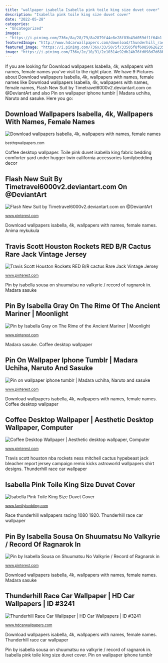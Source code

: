 ```yaml
---
title: "wallpaper isabella Isabella pink toile king size duvet cover"
description: "Isabella pink toile king size duvet cover"
date: "2022-05-28"
categories:
- "Uncategorized"
images:
- "https://i.pinimg.com/736x/8a/28/79/8a2879f44e8e28f83b43d059df1f64b1.jpg"
featuredImage: "http://www.hdcarwallpapers.com/download/thunderhill_race_car-1920x1080.jpg"
featured_image: "https://i.pinimg.com/736x/33/50/5f/33505f8f608506262358a4f7e5012394.jpg"
image: "https://i.pinimg.com/736x/2e/10/31/2e10314e92db24b76fd098d7d68ba742.jpg"
---
```


If you are looking for Download wallpapers Isabella, 4k, wallpapers with names, female names you've visit to the right place. We have 9 Pictures about Download wallpapers Isabella, 4k, wallpapers with names, female names like Download wallpapers Isabella, 4k, wallpapers with names, female names, Flash New Suit by Timetravel6000v2.deviantart.com on @DeviantArt and also Pin on wallpaper iphone tumblr | Madara uchiha, Naruto and sasuke. Here you go:

## Download Wallpapers Isabella, 4k, Wallpapers With Names, Female Names

![Download wallpapers Isabella, 4k, wallpapers with names, female names](https://besthqwallpapers.com/Uploads/9-11-2019/110434/thumb-isabella-4k-wallpapers-with-names-female-names-isabella-name.jpg "Coffee desktop wallpaper")

<small>besthqwallpapers.com</small>

Coffee desktop wallpaper. Toile pink duvet isabella king fabric bedding comforter yard under hugger twin california accessories familybedding decor

## Flash New Suit By Timetravel6000v2.deviantart.com On @DeviantArt

![Flash New Suit by Timetravel6000v2.deviantart.com on @DeviantArt](https://i.pinimg.com/736x/dd/3e/1c/dd3e1c99822bbea21182fc992643b1d5.jpg "Pin by isabella gray on the rime of the ancient mariner")

<small>www.pinterest.com</small>

Download wallpapers isabella, 4k, wallpapers with names, female names. Anima mykukula

## Travis Scott Houston Rockets RED B/R Cactus Rare Jack Vintage Jersey

![Travis Scott Houston Rockets RED B/R cactus Rare Jack Vintage Jersey](https://i.pinimg.com/736x/2e/10/31/2e10314e92db24b76fd098d7d68ba742.jpg "Pin by isabella sousa on shuumatsu no valkyrie / record of ragnarok in")

<small>www.pinterest.com</small>

Pin by isabella sousa on shuumatsu no valkyrie / record of ragnarok in. Madara sasuke

## Pin By Isabella Gray On The Rime Of The Ancient Mariner | Moonlight

![Pin by Isabella Gray on The Rime of the Ancient Mariner | Moonlight](https://i.pinimg.com/736x/8a/28/79/8a2879f44e8e28f83b43d059df1f64b1.jpg "Coffee desktop wallpaper")

<small>www.pinterest.com</small>

Madara sasuke. Coffee desktop wallpaper

## Pin On Wallpaper Iphone Tumblr | Madara Uchiha, Naruto And Sasuke

![Pin on wallpaper iphone tumblr | Madara uchiha, Naruto and sasuke](https://i.pinimg.com/736x/33/50/5f/33505f8f608506262358a4f7e5012394.jpg "Pin on wallpaper iphone tumblr")

<small>www.pinterest.com</small>

Download wallpapers isabella, 4k, wallpapers with names, female names. Coffee desktop wallpaper

## Coffee Desktop Wallpaper | Aesthetic Desktop Wallpaper, Computer

![Coffee Desktop Wallpaper | Aesthetic desktop wallpaper, Computer](https://i.pinimg.com/736x/c3/bf/42/c3bf423376f6cc62f8c99f0fc915b73c.jpg "Ragnarok valkyrie shuumatsu")

<small>www.pinterest.com</small>

Travis scott houston nba rockets ness mitchell cactus hypebeast jack bleacher report jersey campaign remix kicks astroworld wallpapers shirt designs. Thunderhill race car wallpaper

## Isabella Pink Toile King Size Duvet Cover

![Isabella Pink Toile King Size Duvet Cover](https://www.familybedding.com/img/p/l/7/1/0/0/6418/Isabella_Pink_Toile_King_Size_Duvet_Cover.jpg "Pin on wallpaper iphone tumblr")

<small>www.familybedding.com</small>

Race thunderhill wallpapers racing 1080 1920. Thunderhill race car wallpaper

## Pin By Isabella Sousa On Shuumatsu No Valkyrie / Record Of Ragnarok In

![Pin by Isabella Sousa on Shuumatsu No Valkyrie / Record of Ragnarok in](https://i.pinimg.com/736x/95/97/59/959759625ab39b9a10d028d625bbe477.jpg "Pin by isabella gray on the rime of the ancient mariner")

<small>www.pinterest.com</small>

Download wallpapers isabella, 4k, wallpapers with names, female names. Madara sasuke

## Thunderhill Race Car Wallpaper | HD Car Wallpapers | ID #3241

![Thunderhill Race Car Wallpaper | HD Car Wallpapers | ID #3241](http://www.hdcarwallpapers.com/download/thunderhill_race_car-1920x1080.jpg "Toile pink duvet isabella king fabric bedding comforter yard under hugger twin california accessories familybedding decor")

<small>www.hdcarwallpapers.com</small>

Download wallpapers isabella, 4k, wallpapers with names, female names. Thunderhill race car wallpaper

Pin by isabella sousa on shuumatsu no valkyrie / record of ragnarok in. Isabella pink toile king size duvet cover. Pin on wallpaper iphone tumblr
